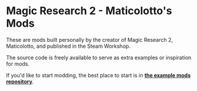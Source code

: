 # Magic Research 2 - Maticolotto's Mods

These are mods built personally by the creator of Magic Research 2, Maticolotto, and published in the Steam Workshop.

The source code is freely available to serve as extra examples or inspiration for mods.

If you'd like to start modding, the best place to start is in **[the example mods repository](https://github.com/mcolotto/magic-research-2-modding-example/)**.

